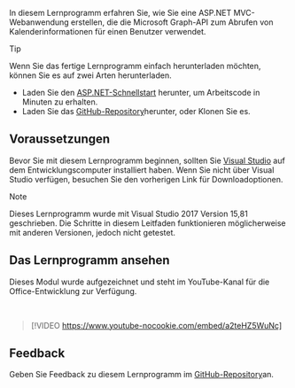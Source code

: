 <!-- markdownlint-disable MD002 MD041 -->

In diesem Lernprogramm erfahren Sie, wie Sie eine ASP.NET MVC-Webanwendung erstellen, die die Microsoft Graph-API zum Abrufen von Kalenderinformationen für einen Benutzer verwendet.

> [!TIP]
> Wenn Sie das fertige Lernprogramm einfach herunterladen möchten, können Sie es auf zwei Arten herunterladen.
>
> - Laden Sie den [ASP.NET-Schnellstart](https://developer.microsoft.com/graph/quick-start?platform=option-dotnet) herunter, um Arbeitscode in Minuten zu erhalten.
> - Laden Sie das [GitHub-Repository](https://github.com/microsoftgraph/msgraph-training-aspnetmvcapp)herunter, oder Klonen Sie es.

## <a name="prerequisites"></a>Voraussetzungen

Bevor Sie mit diesem Lernprogramm beginnen, sollten Sie [Visual Studio](https://visualstudio.microsoft.com/vs/) auf dem Entwicklungscomputer installiert haben. Wenn Sie nicht über Visual Studio verfügen, besuchen Sie den vorherigen Link für Downloadoptionen.

> [!NOTE]
> Dieses Lernprogramm wurde mit Visual Studio 2017 Version 15,81 geschrieben. Die Schritte in diesem Leitfaden funktionieren möglicherweise mit anderen Versionen, jedoch nicht getestet.

## <a name="watch-the-tutorial"></a>Das Lernprogramm ansehen

Dieses Modul wurde aufgezeichnet und steht im YouTube-Kanal für die Office-Entwicklung zur Verfügung.

<!-- markdownlint-disable MD033 MD034 -->
<br/>

> [!VIDEO https://www.youtube-nocookie.com/embed/a2teHZ5WuNc]
<!-- markdownlint-enable MD033 MD034 -->

## <a name="feedback"></a>Feedback

Geben Sie Feedback zu diesem Lernprogramm im [GitHub-Repository](https://github.com/microsoftgraph/msgraph-training-aspnetmvcapp)an.
